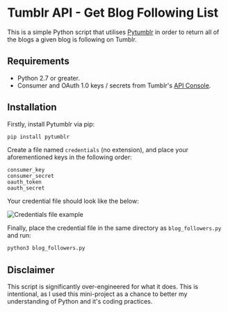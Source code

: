 # Tumblr API - Get Blog Following List
This is a simple Python script that utilises [Pytumblr](https://github.com/tumblr/pytumblr) in order to return all of the blogs a given blog is following on Tumblr.  

## Requirements  
- Python 2.7 or greater.
- Consumer and OAuth 1.0 keys / secrets from Tumblr's [API  Console](https://api.tumblr.com/console/).

## Installation
Firstly, install Pytumblr via pip:  

```python 
pip install pytumblr  
```

Create a file named `credentials` (no extension), and place your aforementioned keys in the following order:  
```
consumer_key
consumer_secret
oauth_token
oauth_secret
```
Your credential file should look like the below:

![Credentials file example](https://i.imgur.com/UWnr1KZ.png)

Finally, place the credential file in the same directory as  `blog_followers.py` and run:
```python
python3 blog_followers.py
```

## Disclaimer
This script is significantly over-engineered for what it does. This is intentional, as I used this mini-project as a chance to better my understanding of Python and it's coding practices.  
